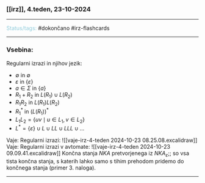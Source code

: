 ### [[irz]], 4.teden, 23-10-2024
---

<font color="#92cddc">Status/tags:</font> #dokončano #irz-flashcards 

---

### Vsebina:

Regularni izrazi in njihov jezik:
- $\emptyset$ in $\emptyset$
- $\varepsilon$ in $\{\varepsilon\}$
- $a \in \Sigma$ in $\{a\}$
- $R_1 + R_2$ in $L(R_1) \cup L(R_2)$
- $R_1 R_2$ in $L(R_1)L(R_2)$
- $R_1^*$ in $(L(R_1))^*$
- $L_1L_2 = \{uv \mid u \in L_1, v \in L_2\}$
- $L^* = \{\varepsilon\} \cup L \cup LL \cup LLL \cup ...$

Vaje: Regularni izrazi: ![[vaje-irz-4-teden 2024-10-23 08.25.08.excalidraw]]
Vaje: Regularni izrazi v avtomate: ![[vaje-irz-4-teden 2024-10-23 09.09.41.excalidraw]]
Končna stanja $NKA$ pretvorjenega iz $NKA_\varepsilon$;; so vsa tista končna stanja, s katerih lahko samo s tihim prehodom pridemo do končnega stanja (primer 3. naloga).
<!--SR:!2024-10-27,4,270-->

---
